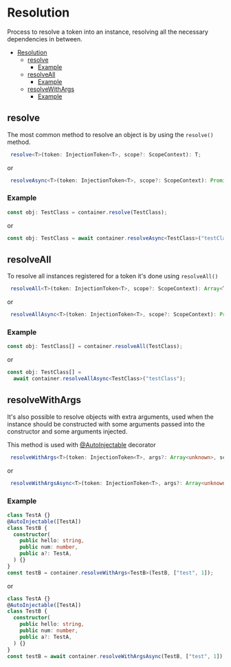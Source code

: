 # Resolution

Process to resolve a token into an instance, resolving all the necessary dependencies in between.

- [Resolution](#resolution)
  - [resolve](#resolve)
    - [Example](#example)
  - [resolveAll](#resolveall)
    - [Example](#example-1)
  - [resolveWithArgs](#resolvewithargs)
    - [Example](#example-2)

## resolve

The most common method to resolve an object is by using the `resolve()` method.

```typescript
 resolve<T>(token: InjectionToken<T>, scope?: ScopeContext): T;
```

or

```typescript
 resolveAsync<T>(token: InjectionToken<T>, scope?: ScopeContext): Promise<T>;
```

### Example

```typescript
const obj: TestClass = container.resolve(TestClass);
```

or

```typescript
const obj: TestClass = await container.resolveAsync<TestClass>("testClass");
```

## resolveAll

To resolve all instances registered for a token it's done using `resolveAll()`

```typescript
 resolveAll<T>(token: InjectionToken<T>, scope?: ScopeContext): Array<T>;
```

or

```typescript
 resolveAllAsync<T>(token: InjectionToken<T>, scope?: ScopeContext): Promise<Array<T>>;
```

### Example<!-- markdownlint-disable-line no-duplicate-heading -->

```typescript
const obj: TestClass[] = container.resolveAll(TestClass);
```

or

```typescript
const obj: TestClass[] =
  await container.resolveAllAsync<TestClass>("testClass");
```

## resolveWithArgs

It's also possible to resolve objects with extra arguments, used when the instance should be constructed with some arguments passed into the constructor and some arguments injected.

This method is used with [@AutoInjectable](02-decorators.md##autoinjectable) decorator

```typescript
 resolveWithArgs<T>(token: InjectionToken<T>, args?: Array<unknown>, scope?: ScopeContext): T;
```

or

```typescript
 resolveWithArgsAsync<T>(token: InjectionToken<T>, args?: Array<unknown>, scope?: ScopeContext): Promise<T>;
```

### Example<!-- markdownlint-disable-line no-duplicate-heading -->

```typescript
class TestA {}
@AutoInjectable([TestA])
class TestB {
  constructor(
    public hello: string,
    public num: number,
    public a?: TestA,
  ) {}
}
const testB = container.resolveWithArgs<TestB>(TestB, ["test", 1]);
```

or

```typescript
class TestA {}
@AutoInjectable([TestA])
class TestB {
  constructor(
    public hello: string,
    public num: number,
    public a?: TestA,
  ) {}
}
const testB = await container.resolveWithArgsAsync(TestB, ["test", 1]);
```
